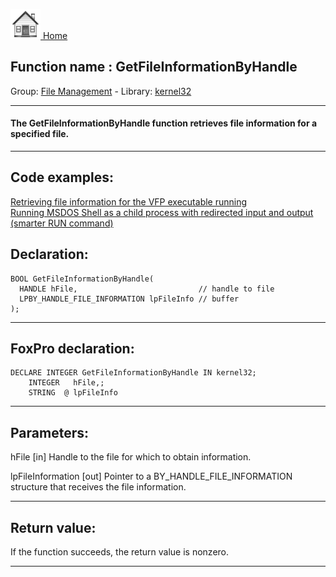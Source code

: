 [<img src="../../images/home.png"> Home ](https://github.com/VFPX/Win32API)  

## Function name : GetFileInformationByHandle
Group: [File Management](../../functions_group.md#File_Management)  -  Library: [kernel32](../../Libraries.md#kernel32)  
***  


#### The GetFileInformationByHandle function retrieves file information for a specified file.
***  


## Code examples:
[Retrieving file information for the VFP executable running](../../samples/sample_242.md)  
[Running MSDOS Shell as a child process with redirected input and output (smarter RUN command)](../../samples/sample_477.md)  

## Declaration:
```foxpro  
BOOL GetFileInformationByHandle(
  HANDLE hFile,                           // handle to file
  LPBY_HANDLE_FILE_INFORMATION lpFileInfo // buffer
);  
```  
***  


## FoxPro declaration:
```foxpro  
DECLARE INTEGER GetFileInformationByHandle IN kernel32;
	INTEGER   hFile,;
	STRING  @ lpFileInfo  
```  
***  


## Parameters:
hFile 
[in] Handle to the file for which to obtain information. 

lpFileInformation 
[out] Pointer to a BY_HANDLE_FILE_INFORMATION structure that receives the file information.   
***  


## Return value:
If the function succeeds, the return value is nonzero.  
***  

